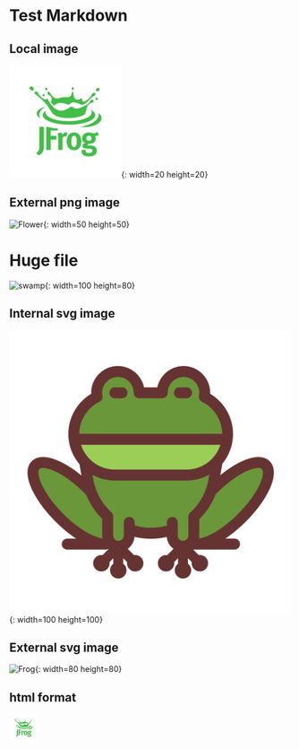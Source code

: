 # Test Markdown

## Local image 

![JFrog](./jfrog.jpg){: width=20 height=20}

## External png image

![Flower](https://images.vexels.com/media/users/3/183743/isolated/lists/44814ff812b9c94eb03450bc2a1bd667-tropical-flowers-leaf-arrangement.png){: width=50 height=50}

# Huge file
![swamp](https://www.ducks.ca/assets/2023/03/swamp_copy.jpg){: width=100 height=80}

## Internal svg image

![Frog](./frog-svgrepo-com.svg){: width=100 height=100}

## External svg image

![Frog](https://www.svgrepo.com/download/500113/frog.svg){: width=80 height=80}

## html format

<img src="./jfrog.jpg" alt="Alt Text" width="50" height="50">